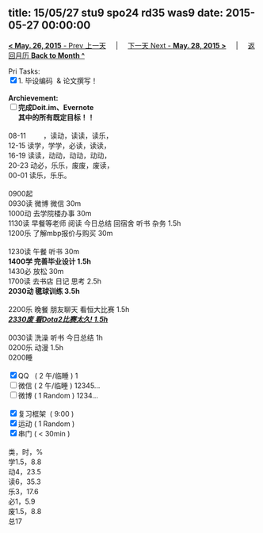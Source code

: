 title: 15/05/27 stu9 spo24 rd35 was9
date: 2015-05-27 00:00:00
---
[**< May. 26, 2015** - Prev 上一天](/lifelogs/2015/05/d26.html) &nbsp; &nbsp; | &nbsp; &nbsp; [下一天 Next - **May. 28, 2015 >**](/lifelogs/2015/05/d28.html) &nbsp; &nbsp; |  &nbsp; &nbsp; [返回月历 **Back to Month ^**](/lifelogs/2015/05/index.html)
<br/><div>Pri Tasks:<br clear="none"/><input type="checkbox" checked="true" />1. 毕设编码  & 论文撰写！</div><div><br clear="none"/></div><div><strong>Archievement:</strong></div><div><strong><input type="checkbox" />完成Doit.im、</strong><strong>Evernote</strong></div><div><strong>      其中的</strong><strong>所有</strong><strong>既定目标！！</strong></div><div><div><br clear="none"/></div>08-11         ，读动，读读，读乐，<br clear="none"/>12-15 读学，学学，必读，读读，<br clear="none"/>16-19 读读，动动，动动，动动，<br clear="none"/>20-23 动必，乐乐，废废，废读，</div><div><div>00-01 读乐，乐乐。</div><div><br clear="none"/></div>0900起</div><div>0930读 微博 微信 30m</div><div>1000动 去学院楼办事 30m</div><div>1130读 早餐等老师 阅读 今日总结 回宿舍 听书 杂务 1.5h</div><div>1200乐 了解mbp报价与购买 30m</div><div><div><br clear="none"/></div>1230读 午餐 听书 30m</div><div><strong>1400学 完善毕业设计 1.5h</strong><div>1430必 放松 30m</div><div>1700读 去书店 日记 思考 2.5h</div><div><strong>2030动 毽球训练 3.5h</strong></div><div><br clear="none"/></div>2200乐 晚餐 朋友聊天 看恒大比赛 1.5h</div><div><span style="text-decoration: underline;"><em><b>2330废 看Dota2比赛太久! 1.5h</b></em></span></div><div><div><br clear="none"/></div>0030读 洗澡 听书 今日总结 1h</div><div>0200乐 动漫 1.5h</div><div>0200睡</div><div><br clear="none"/></div><div><input type="checkbox" checked="true" />QQ   ( 2 午/临睡 ) 1<br clear="none"/><input type="checkbox" />微信 ( 2 午/临睡 ) 12345…</div><div><input type="checkbox" />微博 ( 1 Random ) 1234…</div><div><br clear="none"/></div><div><input type="checkbox" checked="true" />复习框架  ( 9:00 ) <br clear="none"/></div><div><input type="checkbox" checked="true" />运动 ( 1 Random ) </div><div><input type="checkbox" checked="true" />串门 ( < 30min ) </div><div><div><br clear="none"/></div>类，时，%<br clear="none"/>学1.5，8.8<br clear="none"/>动4，23.5<br clear="none"/>读6，35.3<br clear="none"/>乐3，17.6<br clear="none"/>必1，5.9<br clear="none"/>废1.5，8.8<br clear="none"/>总17</div>